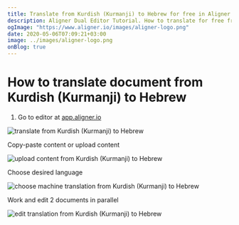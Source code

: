 ```yaml
---
title: Translate from Kurdish (Kurmanji) to Hebrew for free in Aligner Editor
description: Aligner Dual Editor Tutorial. How to translate for free from Kurdish (Kurmanji) to Hebrew. Aligner is multilingual document management platform. 
ogImage: "https://www.aligner.io/images/aligner-logo.png"
date: 2020-05-06T07:09:21+03:00
image: ../images/aligner-logo.png
onBlog: true
---
```


# How to translate document from Kurdish (Kurmanji) to Hebrew

1. Go to editor at [app.aligner.io](https://app.aligner.io "Aligner App web page")

![translate from Kurdish (Kurmanji) to Hebrew](../aligner-blank-editor.png "translate from Kurdish (Kurmanji) to Hebrew")

Copy-paste content or upload content

![upload content from Kurdish (Kurmanji) to Hebrew](../aligner-uploaded-document.png "upload content from Kurdish (Kurmanji) to Hebrew")

Choose desired language

![choose machine translation from Kurdish (Kurmanji) to Hebrew](../aligner-language-dropdown.png "choose machine translation from Kurdish (Kurmanji) to Hebrew")

Work and edit 2 documents in parallel

![edit translation from Kurdish (Kurmanji) to Hebrew](../aligner-double-sitded-editor.png "edit translation from Kurdish (Kurmanji) to Hebrew")

